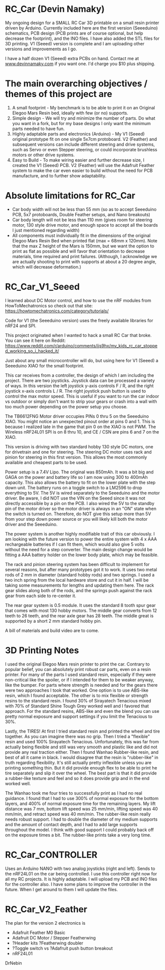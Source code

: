 # RC_Car (Devin Namaky)
My ongoing design for a SMALL RC Car 3D printable on a small resin printer driven by Arduino. Currently included here are the first version (Seeeduino) schematics, PCB design (PCB prints are of course optional, but help decrease the footprint), and the INO files. I have also added the STL files for 3D printing. V1 (Seeed) version is complete and I am uploading other versions and improvements as I go.

I have a half dozen V1 (Seeed) extra PCBs on hand. Contact me at www.devinnamaky.com if you want one. I'd charge you $10 plus shipping.

# The main overarching objectives / themes of this project are
1. A small footprint - My benchmark is to be able to print it on an Original Elegoo Mars Resin bed, ideally with few (or no) supports.
2. Simple design - We will try and minimize the number of parts. Do what you want in a fork, but for my base designs I only want the minimum parts needed to have fun.
3. Highly adaptable parts and electronics (Arduino) - My V1 (Seeed) original prototype fit on one single 5x7cm protoboard. V2 (Feather) and subsequent versions can include different steering and drive systems, such as Servo or even Stepper steering, or could incorporate brushless motors or other drive systems.
4. Easy to Build - To make wiring easier and further decrease size, I created the V1 (Seeed) PCB. V2 (Feather) will use the Adafruit Feather system to make the car even easier to build without the need for PCB manufacture, and to further show adaptability. 

# Absolute limitations for RC_Car
+ Car body width will not be less than 55 mm (so as to accept Seeeduino PCB, 5x7 protoboards, Double Feather setups, and Nano breakouts)
+ Car body length will not be less than 110 mm (gives room for steering motor, 130 style drive motor, and enough space to accept all the boards I just mentioned regarding width)
+ All components must individually fit in the dimensions of the original Elegoo Mars Resin Bed when printed flat (max = 68mm x 120mm). Note that the max Z height of the Mars is 150mm, but we want the option to print as flat as possible and will favor that orientation to decrease materials, time required and print failures. (Although, I acknowledge we are actually shooting to print with supports at about a 20 degree angle, which will decrease deformation.)

# RC_Car_V1_Seeed
I learned about DC Motor control, and how to use the nRF modules from HowToMechatronics so check out that site: https://howtomechatronics.com/category/tutorials/

Code for V1 (the Seeeduino version) uses the freely available libraries for nRF24 and SPI.

This project originated when I wanted to hack a small RC Car that broke. You can see it here on Reddit: https://www.reddit.com/r/arduino/comments/jjs9hx/my_kids_rc_car_stopped_working_so_i_hacked_it/

Just about any small microcontroller will do, but using here for V1 (Seeed) a Seeeduino XIAO for the small footprint. 

This car receives from a controller, the design of which I am including the project. There are two joysticks. Joystick data can be processed a variety of ways. In this version the left joystick y-axis controls F / R, and the right joystick x-axis controls L / R. The right joystick push button is used to control the max motor speed. This is useful if you want to run the car indoor vs outdoor or simply don't want to strip your gears or crash into a wall with too much power depending on the power setup you choose.

The TB6612FNG Motor driver occupies PINs 0 thru 5 on the Seeeduino XIAO. You might notice an unexpected pinout order at pins 0 and 1. This is because I realized late in the game that pin 0 on the XIAO is not PWM.
The Wireless nRF24L01 SPI is on 8 thru 10, and CE / CSN are pins 6 and 7 on the XIAO.

This version is driving with two standard hobby 130 style DC motors, one for drivetrain and one for steering. The steering DC motor uses rack and pinion for steering in this first version. This allows the most commonly available and cheapest parts to be used.

Power setup is a 7.4V Lipo. The original was 850mAh. It was a bit big and GAGA on the power and battery life so I am now using 300 to 400mAh capacity. This also allows the battery to fit on the lower plate with the step down unit. The battery runs on a toggle switch to a LM2596 to drop everything to 5V. The 5V is wired separately to the Seeeduino and the motor driver. Be aware, I did NOT use the VIN on the Seeed since it was not directly accessible by a pin on the PCB. I also wired the 5V to the standby pin of the motor driver so the motor driver is always in an "ON" state when the switch is turned on. Therefore, do NOT give this setup more than 5V from your step down power source or you will likely kill both the motor driver and the Seeeduino.

The power system is another highly modifiable trait of this car obviously. I am looking with the future version to power the entire system with 4 x AAA rechargeable batteries if I can fit them, which would also give 5 volts without the need for a step converter. The main design change would be fitting a AAA battery holder on the lower body plate, which may be feasible.

The rack and pinion steering system has been difficult to implement for several reasons, but after many prototypes got it to work. It uses two metal rods of 2 mm in diameter (standard hobby rods) and two springs. I used a two inch spring from the local hardware store and cut it in half. I will be taking some measurements for lengths and updating them here. The rack gear slides along both of the rods, and the springs push against the rack gear from each side to re-center it.

The rear gear system is 0.5 module. It uses the standard 8 tooth spur gear that comes with most 130 hobby motors. The middle gear converts from 12 teeth to 26 teeth, and the rear axle gear has 28 teeth. The middle great is supported by a short 2 mm standard hobby pin.

A bill of materials and build video are to come.

# 3D Printing Notes
I used the original Elegoo Mars resin printer to print the car. Contrary to popular belief, you can absolutely print robust car parts, even on a resin printer. For many of the parts I used standard resin, especially if they were non-critical like the spoiler, or if I intended for them to be weaker anyway, like the bumper. For parts where strength is needed and for the gears there were two approaches I took that worked. One option is to use ABS-like resin, which I found acceptable. The other is to mix flexible or strength resins to the standard resin. I found 30% of Sirayatech Tenacious mixed with 70% of Standard Shine Tough Grey worked well and I favored that approach. For the standard resins, ABS-like and even the blend you can use pretty normal exposure and support settings if you limit the Tenacious to 30%.

Lastly, the TIRES! At first I tried standard resin and printed the wheel and tire together. As you can imagine there was no grip. Then I tried a "flexible" resin and used 100% Sirayatech Tenacious. Unfortunately, this was far from actually being flexible and still was very smooth and plastic like and did not provide any real traction either. Then I found Wanhao Rubber-like resin, and best of all it came in black. I would disagree that the resin is "rubber-like" in truth regarding flexibility. It's still actually pretty inflexible unless you are printing something thin. But it did provide enough flex to be able to print he tire separately and slip it over the wheel. The best part is that it did provide a rubber-like texture and feel and so it does provide grip and in the end worked well. 

The Wanhao took me four tries to successfully print as I had no real guidance. I found that I had to use 300% of normal exposure for the bottom layers, and 400% of normal exposure time for the remaining layers. My lift distance was 7 mm, bottom lift speed was 25 mm/min, lifting speed was 40 mm/min, and retract speed was 40 mm/min. The rubber-like resin really needs robust support. I had to double the diameter of my medium supports and the amount of contact depth, and I had to add large supports throughout the model. I think with good support I could probably back off on the exposure times a bit. The rubber-like prints take a very long time.

# RC_Car_CONTROLLER
Uses an Arduino NANO with two analog joysticks (right and left). Sends to the nRF24L01 on the car being controlled. I use this controller right now for all my RC projects. It is highly adaptable. I will upload my PCB and INO files for the controller also. I have some plans to improve the controller in the future. When I get around to them I will update the files.

# RC_Car_V2_Feather
The plan for the version 2 electronics is
+ Adafruit Feather M0 Basic
+ Adafruit DC Motor / Stepper Featherwing
+ ?Header kits ?Featherwing doubler
+ ?Toggle switch vs ?Adafruit push button breakout
+ nRF24L01

DrNebin
